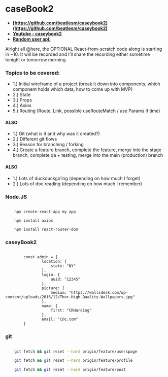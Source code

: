 #   caseBook2
-   **[https://github.com/beatlesm/caseybook2](https://github.com/beatlesm/caseybook2)**
-   **[Youtube - caseybook2](https://github.com/beatlesm/caseybook2)**
-   **[Random user api: ](https://randomuser.me/api/)**

Alright all @here, the OPTIONAL React-from-scratch code along is starting in ~10. It will be recorded and I’ll share the recording either sometime tonight or tomorrow morning.
### Topics to be covered:
-   1.) Initial wireframe of a project (break it down into components, which component holds which data, how to come up with MVP)
-   2.) State
-   3.) Props
-   4.) Axios
-   5.) Routing (Route, Link, possible useRouteMatch / use Params if time)
####    ALSO
-   1.) Git (what is it and why was it created?)
-   2.) Different git flows
-   3.) Reason for branching / forking
-   4.) Create a feature branch, complete the feature, merge into the stage branch, complete qa + testing, merge into the main (production) branch
####    ALSO
-   1.) Lots of duckduckgo’ing (depending on how much I forget)
-   2.) Lots of doc reading (depending on how much I remember)

### Node.JS 

```

    npx create-react-app my app

    npm install axios

    npm install react-router-dom

```
### caseyBook2 

```

        const admin = {
                location: {
                    state: "NY"
                },
                login: {
                    uuid: "12345"
                },
                picture: {
                    medium: "https://wallsdesk.com/wp-content/uploads/2016/12/Thor-High-Quality-Wallpapers.jpg"
                },
                name: {
                    first: "CRHarding"
                },
                email: "C@c.com"
        }

```
### git 

```sh

    git fetch && git reset --hard origin/feature/userspage

    git fetch && git reset --hard origin/feature/profile

    git fetch && git reset --hard origin/feature/post

```
